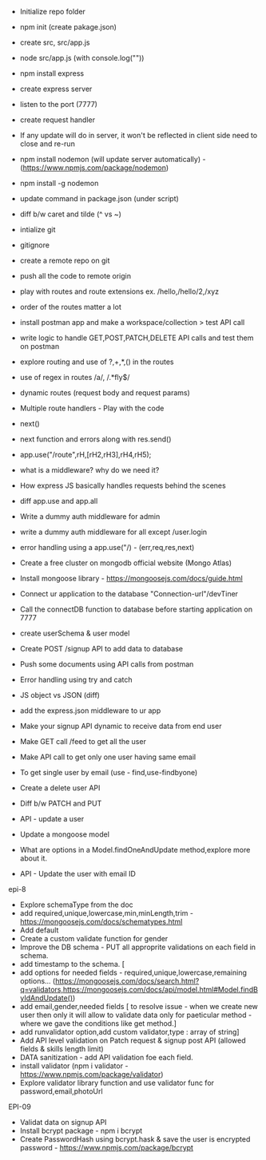 - Initialize repo folder
- npm init (create pakage.json)
- create src, src/app.js
- node src/app.js (with console.log(""))
- npm install express
- create express server
- listen to the port (7777)
- create request handler
- If any update will do in server, it won't be reflected in client side need to close and re-run
- npm install nodemon (will update server automatically) - (https://www.npmjs.com/package/nodemon)
- npm install -g nodemon
- update command in package.json (under script)
- diff b/w caret and tilde (^ vs ~)

- intialize git 
- gitignore
- create a remote repo on git
- push all the code to remote origin
- play with routes and route extensions ex. /hello,/hello/2,/xyz
- order of the routes matter a lot
- install postman app and make a workspace/collection > test API call
- write logic to handle GET,POST,PATCH,DELETE API calls and test them on postman
- explore routing and use of ?,+,*,() in the routes
- use of regex in routes /a/, /.*fly$/
- dynamic routes (request body and request params)

- Multiple route handlers - Play with the code
- next()
- next function and errors along with res.send()
- app.use("/route",rH,[rH2,rH3],rH4,rH5);
- what is a middleware? why do we need it?
- How express JS basically handles requests behind the scenes
- diff app.use and app.all
- Write a dummy auth middleware for admin
- write a dummy auth middleware for all except /user.login
- error handling using a app.use("/) - (err,req,res,next)

- Create a free cluster on mongodb official website (Mongo Atlas)
- Install mongoose library - https://mongoosejs.com/docs/guide.html
- Connect ur application to the database "Connection-url"/devTiner
- Call the connectDB function to database before starting application on 7777
- create userSchema & user model
- Create POST /signup API to add data to database
- Push some documents using API calls from postman
- Error handling using try and catch

- JS object vs JSON (diff)
- add the express.json middleware to ur app
- Make your signup API dynamic to receive data from end user
- Make GET call /feed to get all the user
- Make API call to get only one user having same email
- To get single user by email (use - find,use-findbyone)
- Create a delete user API
- Diff b/w PATCH and PUT
- API - update a user
- Update a mongoose model
- What are options in a Model.findOneAndUpdate method,explore more about it.
- API - Update the user with email ID

epi-8
- Explore schemaType from the doc
- add required,unique,lowercase,min,minLength,trim - https://mongoosejs.com/docs/schematypes.html
- Add default
- Create a custom validate function for gender
- Improve the DB schema - PUT all approprite validations on each field in schema.
- add timestamp to the schema.
[
- add options for needed fields - required,unique,lowercase,remaining options... (https://mongoosejs.com/docs/search.html?q=validators,https://mongoosejs.com/docs/api/model.html#Model.findByIdAndUpdate())
- add email,gender,needed fields
  [ to resolve issue - when we create new user then only it will allow to validate data only for paeticular method - where we gave the conditions like get method.]
- add runvalidator option,add custom validator,type : array of string]
- Add API level validation on Patch request & signup post API (allowed fields & skills length limit)
- DATA sanitization - add API validation foe each field.
- install validator (npm i validator - https://www.npmjs.com/package/validator)
- Explore validator library function and use validator func for password,email,photoUrl

EPI-09
- Validat data on signup API
- Install bcrypt package - npm i bcrypt
- Create PasswordHash using bcrypt.hask & save the user is encrypted password - https://www.npmjs.com/package/bcrypt